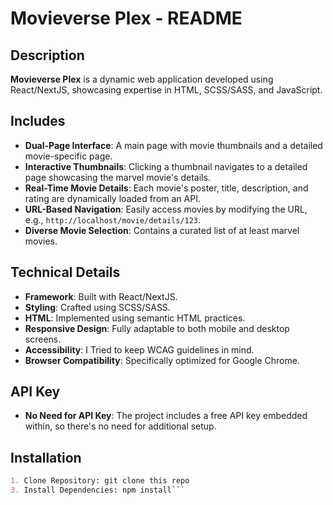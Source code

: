 # Movieverse Plex - README

## Description
**Movieverse Plex** is a dynamic web application developed using React/NextJS, showcasing expertise in HTML, SCSS/SASS, and JavaScript. 

## Includes
- **Dual-Page Interface**: A main page with movie thumbnails and a detailed movie-specific page.
- **Interactive Thumbnails**: Clicking a thumbnail navigates to a detailed page showcasing the marvel movie's details.
- **Real-Time Movie Details**: Each movie's poster, title, description, and rating are dynamically loaded from an API.
- **URL-Based Navigation**: Easily access movies by modifying the URL, e.g., `http://localhost/movie/details/123`.
- **Diverse Movie Selection**: Contains a curated list of at least marvel movies.

## Technical Details
- **Framework**: Built with React/NextJS.
- **Styling**: Crafted using SCSS/SASS.
- **HTML**: Implemented using semantic HTML practices.
- **Responsive Design**: Fully adaptable to both mobile and desktop screens.
- **Accessibility**: I Tried to keep WCAG guidelines in mind.
- **Browser Compatibility**: Specifically optimized for Google Chrome.


## API Key
- **No Need for API Key**: The project includes a free API key embedded within, so there's no need for additional setup.

## Installation
```markdown
1. Clone Repository: git clone this repo
3. Install Dependencies: npm install```
